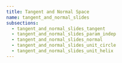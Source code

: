 ```yaml
---
title: Tangent and Normal Space
name: tangent_and_normal_slides
subsections:
  - tangent_and_normal_slides_tangent
  - tangent_and_normal_slides_param_indep
  - tangent_and_normal_slides_normal
  - tangent_and_normal_slides_unit_circle
  - tangent_and_normal_slides_unit_helix
---
```


